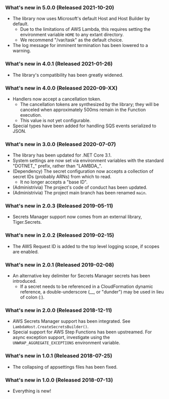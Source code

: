 ### What's new in 5.0.0 (Released 2021-10-20)

* The library now uses Microsoft's default Host and Host Builder by default.
  * Due to the limitations of AWS Lambda, this requires setting the environment variable `HOME` to any extant directory.
  * We recommend "/var/task" as the default choice.
* The log message for imminent termination has been lowered to a warning.

### What's new in 4.0.1 (Released 2021-01-26)

* The library's compatibility has been greatly widened.

### What's new in 4.0.0 (Released 2020-09-XX)

* Handlers now accept a cancellation token.
  * The cancellation tokens are synthesized by the library; they will be canceled when approximately 500ms remain in the Function execution.
  * This value is not yet configurable.
* Special types have been added for handling SQS events serialized to JSON.

### What's new in 3.0.0 (Released 2020-07-07)

* The library has been updated for .NET Core 3.1.
* System settings are now set via environment variables with the standard "DOTNET_" prefix, rather than "LAMBDA_".
* (Dependency) The secret configuration now accepts a collection of secret IDs (probably ARNs) from which to read.
  * It no longer accepts a "base ID".
* (Administrivia) The project's code of conduct has been updated.
* (Administrivia) The project main branch has been renamed `main`.

### What's new in 2.0.3 (Released 2019-05-11)

* Secrets Manager support now comes from an external library, Tiger.Secrets.

### What's new in 2.0.2 (Released 2019-02-15)

* The AWS Request ID is added to the top level logging scope, if scopes are enabled.

### What's new in 2.0.1 (Released 2019-02-08)

* An alternative key delimiter for Secrets Manager secrets has been introduced.
  * If a secret needs to be referenced in a CloudFormation dynamic reference, a double-underscore (__, or "dunder") may be used in lieu of colon (:).

### What's new in 2.0.0 (Released 2018-12-11)

* AWS Secrets Manager support has been integrated. See `LambdaHost.CreateSecretsBuilder()`.
* Special support for AWS Step Functions has been upstreamed. For async exception support, investigate using the `UNWRAP_AGGREGATE_EXCEPTIONS` environment variable.

### What's new in 1.0.1 (Released 2018-07-25)

* The collapsing of appsettings files has been fixed.

### What's new in 1.0.0 (Released 2018-07-13)

* Everything is new!
